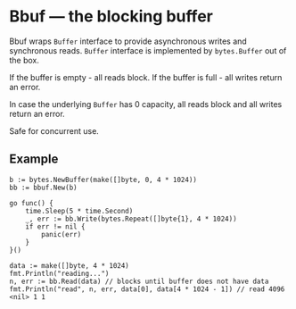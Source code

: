 # Bbuf — the blocking buffer
Bbuf wraps `Buffer` interface to provide asynchronous writes and synchronous reads.
`Buffer` interface is implemented by `bytes.Buffer` out of the box.

If the buffer is empty - all reads block. If the buffer is full - all writes return an error.

In case the underlying `Buffer` has 0 capacity, all reads block and all writes return an error.

Safe for concurrent use.

## Example
```
b := bytes.NewBuffer(make([]byte, 0, 4 * 1024))
bb := bbuf.New(b)

go func() {
    time.Sleep(5 * time.Second)
    _, err := bb.Write(bytes.Repeat([]byte{1}, 4 * 1024))
    if err != nil {
        panic(err)
    }
}()

data := make([]byte, 4 * 1024)
fmt.Println("reading...")
n, err := bb.Read(data) // blocks until buffer does not have data
fmt.Println("read", n, err, data[0], data[4 * 1024 - 1]) // read 4096 <nil> 1 1
```
